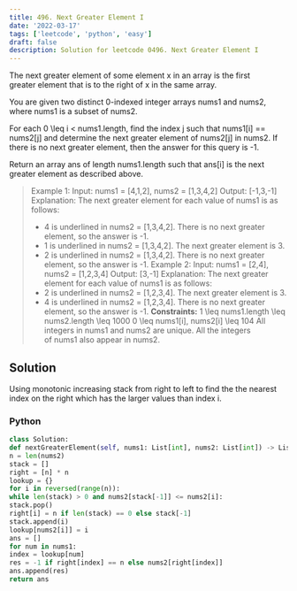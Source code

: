 ```yaml
---
title: 496. Next Greater Element I
date: '2022-03-17'
tags: ['leetcode', 'python', 'easy']
draft: false
description: Solution for leetcode 0496. Next Greater Element I
---
```



The next greater element of some element x in an array is the first greater element that is to the right of x in the same array.

You are given two distinct 0-indexed integer arrays nums1 and nums2, where nums1 is a subset of nums2.

For each 0 <TeX>\leq</TeX> i < nums1.length, find the index j such that nums1[i] <TeX>=</TeX><TeX>=</TeX> nums2[j] and determine the next greater element of nums2[j] in nums2. If there is no next greater element, then the answer for this query is -1.

Return an array ans of length nums1.length such that ans[i] is the next greater element as described above.

> Example 1:
> Input: nums1 <TeX>=</TeX> [4,1,2], nums2 <TeX>=</TeX> [1,3,4,2]
> Output: [-1,3,-1]
> Explanation: The next greater element for each value of nums1 is as follows:
> - 4 is underlined in nums2 <TeX>=</TeX> [1,3,4,2]. There is no next greater element, so the answer is -1.
> - 1 is underlined in nums2 <TeX>=</TeX> [1,3,4,2]. The next greater element is 3.
> - 2 is underlined in nums2 <TeX>=</TeX> [1,3,4,2]. There is no next greater element, so the answer is -1.
> Example 2:
> Input: nums1 <TeX>=</TeX> [2,4], nums2 <TeX>=</TeX> [1,2,3,4]
> Output: [3,-1]
> Explanation: The next greater element for each value of nums1 is as follows:
> - 2 is underlined in nums2 <TeX>=</TeX> [1,2,3,4]. The next greater element is 3.
> - 4 is underlined in nums2 <TeX>=</TeX> [1,2,3,4]. There is no next greater element, so the answer is -1.
**Constraints:**
> 1 <TeX>\leq</TeX> nums1.length <TeX>\leq</TeX> nums2.length <TeX>\leq</TeX> 1000
> 0 <TeX>\leq</TeX> nums1[i], nums2[i] <TeX>\leq</TeX> 104
> All integers in nums1 and nums2 are unique.
> All the integers of nums1 also appear in nums2.


## Solution
Using monotonic increasing stack from right to left to find the the nearest index on the right which has the larger values than index i.


### Python
```python
class Solution:
def nextGreaterElement(self, nums1: List[int], nums2: List[int]) -> List[int]:
n = len(nums2)
stack = []
right = [n] * n
lookup = {}
for i in reversed(range(n)):
while len(stack) > 0 and nums2[stack[-1]] <= nums2[i]:
stack.pop()
right[i] = n if len(stack) == 0 else stack[-1]
stack.append(i)
lookup[nums2[i]] = i
ans = []
for num in nums1:
index = lookup[num]
res = -1 if right[index] == n else nums2[right[index]]
ans.append(res)
return ans
```
